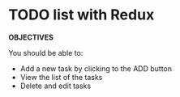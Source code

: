 ﻿# TODO list with Redux

**OBJECTIVES**  

You should be able to:  
- Add a new task by clicking to the ADD button  
- View the list of the tasks  
- Delete and edit tasks  